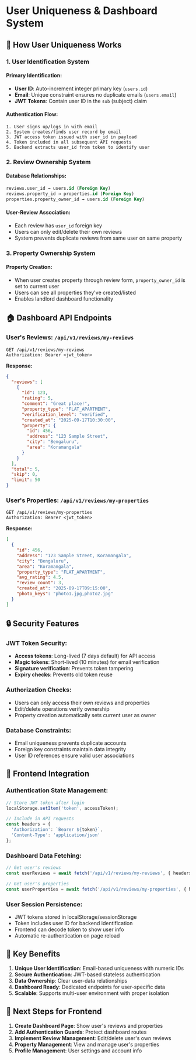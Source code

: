 # User Uniqueness & Dashboard System

## 🔐 How User Uniqueness Works

### **1. User Identification System**

#### **Primary Identification:**
- **User ID**: Auto-increment integer primary key (`users.id`)
- **Email**: Unique constraint ensures no duplicate emails (`users.email`)
- **JWT Tokens**: Contain user ID in the `sub` (subject) claim

#### **Authentication Flow:**
```
1. User signs up/logs in with email
2. System creates/finds user record by email
3. JWT access token issued with user_id in payload
4. Token included in all subsequent API requests
5. Backend extracts user_id from token to identify user
```

### **2. Review Ownership System**

#### **Database Relationships:**
```sql
reviews.user_id → users.id (Foreign Key)
reviews.property_id → properties.id (Foreign Key)
properties.property_owner_id → users.id (Foreign Key)
```

#### **User-Review Association:**
- Each review has `user_id` foreign key
- Users can only edit/delete their own reviews
- System prevents duplicate reviews from same user on same property

### **3. Property Ownership System**

#### **Property Creation:**
- When user creates property through review form, `property_owner_id` is set to current user
- Users can see all properties they've created/listed
- Enables landlord dashboard functionality

## 🏠 Dashboard API Endpoints

### **User's Reviews: `/api/v1/reviews/my-reviews`**
```http
GET /api/v1/reviews/my-reviews
Authorization: Bearer <jwt_token>
```

**Response:**
```json
{
  "reviews": [
    {
      "id": 123,
      "rating": 5,
      "comment": "Great place!",
      "property_type": "FLAT_APARTMENT",
      "verification_level": "verified",
      "created_at": "2025-09-17T10:30:00",
      "property": {
        "id": 456,
        "address": "123 Sample Street",
        "city": "Bengaluru",
        "area": "Koramangala"
      }
    }
  ],
  "total": 5,
  "skip": 0,
  "limit": 50
}
```

### **User's Properties: `/api/v1/reviews/my-properties`**
```http
GET /api/v1/reviews/my-properties  
Authorization: Bearer <jwt_token>
```

**Response:**
```json
[
  {
    "id": 456,
    "address": "123 Sample Street, Koramangala",
    "city": "Bengaluru", 
    "area": "Koramangala",
    "property_type": "FLAT_APARTMENT",
    "avg_rating": 4.5,
    "review_count": 3,
    "created_at": "2025-09-17T09:15:00",
    "photo_keys": "photo1.jpg,photo2.jpg"
  }
]
```

## 🔒 Security Features

### **JWT Token Security:**
- **Access tokens**: Long-lived (7 days default) for API access
- **Magic tokens**: Short-lived (10 minutes) for email verification
- **Signature verification**: Prevents token tampering
- **Expiry checks**: Prevents old token reuse

### **Authorization Checks:**
- Users can only access their own reviews and properties
- Edit/delete operations verify ownership
- Property creation automatically sets current user as owner

### **Database Constraints:**
- Email uniqueness prevents duplicate accounts
- Foreign key constraints maintain data integrity
- User ID references ensure valid user associations

## 🚀 Frontend Integration

### **Authentication State Management:**
```typescript
// Store JWT token after login
localStorage.setItem('token', accessToken);

// Include in API requests
const headers = {
  'Authorization': `Bearer ${token}`,
  'Content-Type': 'application/json'
};
```

### **Dashboard Data Fetching:**
```typescript
// Get user's reviews
const userReviews = await fetch('/api/v1/reviews/my-reviews', { headers });

// Get user's properties  
const userProperties = await fetch('/api/v1/reviews/my-properties', { headers });
```

### **User Session Persistence:**
- JWT tokens stored in localStorage/sessionStorage
- Token includes user ID for backend identification
- Frontend can decode token to show user info
- Automatic re-authentication on page reload

## 🎯 Key Benefits

1. **Unique User Identification**: Email-based uniqueness with numeric IDs
2. **Secure Authentication**: JWT-based stateless authentication
3. **Data Ownership**: Clear user-data relationships
4. **Dashboard Ready**: Dedicated endpoints for user-specific data
5. **Scalable**: Supports multi-user environment with proper isolation

## 📱 Next Steps for Frontend

1. **Create Dashboard Page**: Show user's reviews and properties
2. **Add Authentication Guards**: Protect dashboard routes
3. **Implement Review Management**: Edit/delete user's own reviews
4. **Property Management**: View and manage user's properties
5. **Profile Management**: User settings and account info
